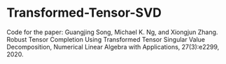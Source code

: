 # Transformed-Tensor-SVD
Code for the paper: Guangjing Song, Michael K. Ng, and Xiongjun Zhang. Robust Tensor Completion Using Transformed Tensor Singular Value Decomposition, Numerical Linear Algebra with Applications, 27(3):e2299, 2020. 
